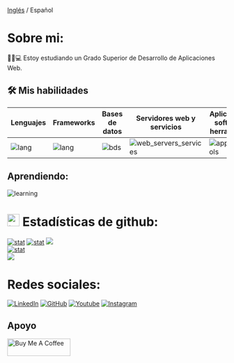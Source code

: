 [Inglés](https://github.com/ericsaza/ericsaza/blob/main/README.md) / Español
# Sobre mi:
🧑‍🎓💻 Estoy estudiando un Grado Superior de Desarrollo de Aplicaciones Web.

## 🛠️ Mis habilidades
| Lenguajes | Frameworks | Bases de datos | Servidores web y servicios | Aplicaciones, software y herramientas  | IDEs |
|-----------|------------------------|-----------|-------------|----------|----|
| ![lang](https://skillicons.dev/icons?i=java,python,php,html,javascript,css,typescript&theme=light&perline=4) | ![lang](https://skillicons.dev/icons?i=react,selenium,gherkin,bootstrap,express,angular&theme=light&perline=4) | ![bds](https://skillicons.dev/icons?i=mysql,mongo,postgres,,,,&theme=light&perline=4) | ![web_servers_services](https://skillicons.dev/icons?i=aws,docker,nginx,,&theme=dark&perline=4) | ![apps_sft_tools](https://skillicons.dev/icons?i=postman,git,github,wordpress,photoshop,illustrator&theme=dark&perline=4) | ![ides](https://skillicons.dev/icons?i=vscode,eclipse&theme=light&perline=1) |

## Aprendiendo:
![learning](https://skillicons.dev/icons?i=cs,azure,jquery,go,firebase,astro&theme=light)

# <img src="https://www.consumertribes.com/content/images/size/w100/2022/12/Consumer-Stats-Image-1.png" width="28px" alt="📊"> Estadísticas de github:
[![stat](https://github-profile-summary-cards.vercel.app/api/cards/profile-details?username=ericsaza&theme=transparent)](https://github.com/ericsaza)
[![stat](https://github-profile-summary-cards.vercel.app/api/cards/stats?username=ericsaza&theme=transparent)](https://github.com/ericsaza)
[![](http://github-profile-summary-cards.vercel.app/api/cards/productive-time?username=ericsaza&theme=transparent&utcOffset=8)](https://github.com/ericsaza)
<br>
[![stat](https://github-readme-stats.vercel.app/api/top-langs/?username=ericsaza&layout=compact&theme=transparent&hide_border=true)](https://github.com/ericsaza)
<br>
[![](https://visitcount.itsvg.in/api?id=ericsaza&label=Profile%20Views&color=12&icon=5&pretty=true)](https://github.com/ericsaza)

# Redes sociales:
<a href="https://www.linkedin.com/in/eric-salado-zafra/" target="_blank"><img src="https://img.shields.io/badge/LinkedIn-%230077B5.svg?&style=flat-square&logo=linkedin&logoColor=white" alt="LinkedIn"></a>
<a href="https://github.com/ericsaza"><img src="https://img.shields.io/badge/GitHub-%23E4405F.svg?&style=flat-square&logo=github&logoColor=white&color=black" alt="GitHub"></a>
<a href="https://www.youtube.com/channel/UC6MRdWqXmTEGxncDn9yVhLg/"><img src="https://img.shields.io/badge/Youtube-%23E4405F.svg?&style=flat-square&logo=youtube&logoColor=white&color=red" alt="Youtube"></a>
<a href="https://instagram.com/eric_sa_za/"><img src="https://img.shields.io/badge/Instagram-%23E4405F.svg?&style=flat-square&logo=instagram&logoColor=white" alt="Instagram"></a>

## Apoyo
<a href="https://www.buymeacoffee.com/ericsaza" target="_blank" rel="noopener"><img src="https://cdn.buymeacoffee.com/buttons/v2/default-yellow.png" height="40" width="145" alt="Buy Me A Coffee"/>
